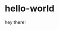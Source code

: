 # hello-world
<!DOCTYPE HTML>
<HTML>
  <head>
    <title>hello-world</title>
  </head>
 <body>
   hey there! 
  </body>
  </html>
